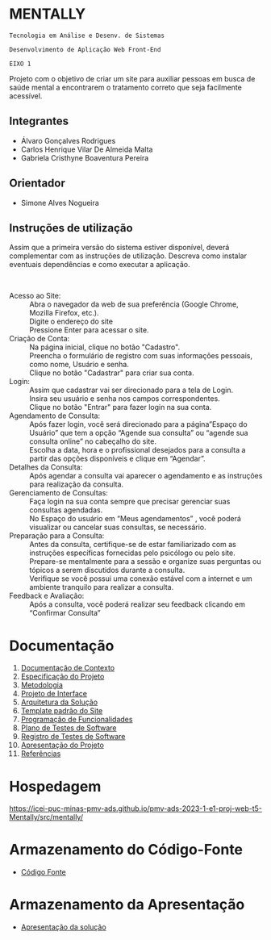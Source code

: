 # MENTALLY

`Tecnologia em Análise e Desenv. de Sistemas`

`Desenvolvimento de Aplicação Web Front-End `

`EIXO 1`


Projeto com o objetivo de criar um site para auxiliar pessoas em busca de saúde mental a encontrarem o tratamento correto que seja facilmente acessível.


## Integrantes


* Álvaro Gonçalves Rodrigues
* Carlos Henrique Vilar De Almeida Malta
* Gabriela Cristhyne Boaventura Pereira


## Orientador

* Simone Alves Nogueira
## Instruções de utilização

Assim que a primeira versão do sistema estiver disponível, deverá complementar com as instruções de utilização. Descreva como instalar eventuais dependências e como executar a aplicação.

<br>
<dl>
   <dt> Acesso ao Site:</dt>
     <dd>  Abra o navegador da web de sua preferência (Google Chrome, Mozilla Firefox, etc.).</dd>
     <dd>  Digite o endereço do site </dd>
     <dd> Pressione Enter para acessar o site.</dd>
   <dt> Criação de Conta:</dt>
     <dd> Na página inicial, clique no botão "Cadastro".</dd>
     <dd> Preencha o formulário de registro com suas informações pessoais, como nome, Usuário e senha.</dd>
     <dd> Clique no botão "Cadastrar" para criar sua conta.</dd>
   <dt> Login:</dt>
   <dd> Assim que cadastrar vai ser direcionado para a tela de Login.
   <dd> Insira seu usuário e senha nos campos correspondentes.</dd> 
  <dd> Clique no botão "Entrar" para fazer login na sua conta.</dd> 
   <dt> Agendamento de Consulta:</dt>
   <dd> Após fazer login,  você será direcionado para a página”Espaço do Usuário” que tem a opção “Agende sua consulta” ou “agende sua consulta online” no cabeçalho do site.</dd> 
    <dd>Escolha a data, hora e o profissional desejados para a consulta a partir das opções disponíveis e clique em “Agendar”.</dd> 
   <dt> Detalhes da Consulta:</dt>
   <dd> Após agendar a consulta vai aparecer o agendamento e as instruções para realização da consulta.</dd> 
    <dt>Gerenciamento de Consultas:</dt>
    <dd>Faça login na sua conta sempre que precisar gerenciar suas consultas agendadas.</dd> 
   <dd>No Espaço do usuário em “Meus agendamentos” , você poderá visualizar ou cancelar suas consultas, se necessário.</dd> 
   <dt> Preparação para a Consulta:</dt>
   <dd> Antes da consulta, certifique-se de estar familiarizado com as instruções específicas fornecidas pelo psicólogo ou pelo site.</dd> 
   <dd> Prepare-se mentalmente para a sessão e organize suas perguntas ou tópicos a serem discutidos durante a consulta.</dd> 
    <dd>Verifique se você possui uma conexão estável com a internet e um ambiente tranquilo para realizar a consulta.</dd> 
   <dt> Feedback e Avaliação:</dt>
   <dd> Após a consulta, você poderá realizar seu feedback clicando em “Confirmar Consulta”</dd>
</dl> 




# Documentação

<ol>
<li><a href="documentos/01-Documentação de Contexto.md"> Documentação de Contexto</a></li>
<li><a href="docs/02-Especificação do Projeto.md"> Especificação do Projeto</a></li>
<li><a href="docs/03-Metodologia.md"> Metodologia</a></li>
<li><a href="documentos/04-Projeto de Interface.md"> Projeto de Interface</a></li>
<li><a href="docs/05-Arquitetura da Solução.md"> Arquitetura da Solução</a></li>
<li><a href="docs/06-Template padrão do Site.md"> Template padrão do Site</a></li>
<li><a href="docs/07-Programação de Funcionalidades.md"> Programação de Funcionalidades</a></li>
<li><a href="docs/08-Plano de Testes de Software.md"> Plano de Testes de Software</a></li>
<li><a href="docs/09-Registro de Testes de Software.md"> Registro de Testes de Software</a></li>
<li><a href="docs/10-Apresentação do Projeto.md"> Apresentação do Projeto</a></li>
<li><a href="docs/11-Referências.md"> Referências</a></li>
</ol>

# Hospedagem
https://icei-puc-minas-pmv-ads.github.io/pmv-ads-2023-1-e1-proj-web-t5-Mentally/src/mentally/

# Armazenamento do Código-Fonte

* <a href="src/README.md">Código Fonte</a>

# Armazenamento da Apresentação

* <a href="presentation/README.md">Apresentação da solução</a>
